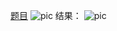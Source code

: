 [题目](https://leetcode.cn/problems/check-if-word-is-valid-after-substitutions/description/)
![pic](img.png)
结果：
![pic](result.png)